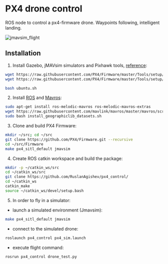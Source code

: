 # PX4 drone control
ROS node to control a px4-firmware drone. Waypoints following, intelligent landing.

![jmavsim_flight](https://github.com/RuslanAgishev/px4_control/blob/master/sim_flight.png)

## Installation
1. Install Gazebo, jMAVsim simulators and Pixhawk tools, [reference](https://dev.px4.io/master/en/setup/dev_env_linux_ubuntu.html):
```bash
wget https://raw.githubusercontent.com/PX4/Firmware/master/Tools/setup/ubuntu.sh
wget https://raw.githubusercontent.com/PX4/Firmware/master/Tools/setup/requirements.txt

bash ubuntu.sh
```
2. Install [ROS](http://wiki.ros.org/ROS/Installation) and [Mavros](https://dev.px4.io/v1.9.0/en/ros/mavros_installation.html):
```bash
sudo apt-get install ros-melodic-mavros ros-melodic-mavros-extras
wget https://raw.githubusercontent.com/mavlink/mavros/master/mavros/scripts/install_geographiclib_datasets.sh
sudo bash install_geographiclib_datasets.sh
```
3. Clone and build PX4 Firmware:
```bash
mkdir ~/src; cd ~/src
git clone https://github.com/PX4/Firmware.git --recursive
cd ~/src/Firmware
make px4_sitl_default jmavsim
```
4. Create ROS catkin workspace and build the package:
```bash
mkdir -p ~/catkin_ws/src
cd ~/catkin_ws/src
git clone https://github.com/RuslanAgishev/px4_control/
cd ~/catkin_ws
catkin_make
source ~/catkin_ws/devel/setup.bash
```

5. In order to fly in a simulator:

- launch a simulated environment (Jmavsim):
```bash
make px4_sitl_default jmavsim
```

- connect to the simulated drone:
```bash
roslaunch px4_control px4_sim.launch
```

- execute flight command:
```bash
rosrun px4_control drone_test.py
```
